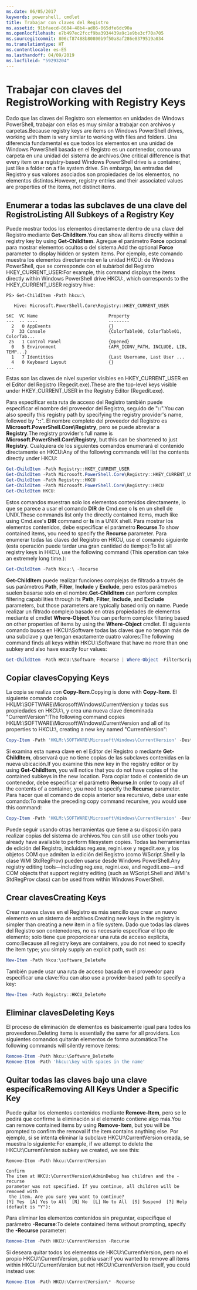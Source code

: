 ```yaml
---
ms.date: 06/05/2017
keywords: powershell, cmdlet
title: Trabajar con claves del Registro
ms.assetid: 91bfaecd-8684-48b4-ad86-065dfe6dc90a
ms.openlocfilehash: e7b497ec2fccf9ba3934439a9c1e9be3cf70a705
ms.sourcegitcommit: 806cf87488b80800b9f50a8af286e8379519a034
ms.translationtype: HT
ms.contentlocale: es-ES
ms.lasthandoff: 04/09/2019
ms.locfileid: "59293204"
---
```

# <a name="working-with-registry-keys"></a><span data-ttu-id="4157d-103">Trabajar con claves del Registro</span><span class="sxs-lookup"><span data-stu-id="4157d-103">Working with Registry Keys</span></span>

<span data-ttu-id="4157d-104">Dado que las claves del Registro son elementos en unidades de Windows PowerShell, trabajar con ellas es muy similar a trabajar con archivos y carpetas.</span><span class="sxs-lookup"><span data-stu-id="4157d-104">Because registry keys are items on Windows PowerShell drives, working with them is very similar to working with files and folders.</span></span> <span data-ttu-id="4157d-105">Una diferencia fundamental es que todos los elementos en una unidad de Windows PowerShell basada en el Registro es un contenedor, como una carpeta en una unidad del sistema de archivos.</span><span class="sxs-lookup"><span data-stu-id="4157d-105">One critical difference is that every item on a registry-based Windows PowerShell drive is a container, just like a folder on a file system drive.</span></span> <span data-ttu-id="4157d-106">Sin embargo, las entradas del Registro y sus valores asociados son propiedades de los elementos, no elementos distintos.</span><span class="sxs-lookup"><span data-stu-id="4157d-106">However, registry entries and their associated values are properties of the items, not distinct items.</span></span>

## <a name="listing-all-subkeys-of-a-registry-key"></a><span data-ttu-id="4157d-107">Enumerar a todas las subclaves de una clave del Registro</span><span class="sxs-lookup"><span data-stu-id="4157d-107">Listing All Subkeys of a Registry Key</span></span>

<span data-ttu-id="4157d-108">Puede mostrar todos los elementos directamente dentro de una clave del Registro mediante **Get-ChildItem**.</span><span class="sxs-lookup"><span data-stu-id="4157d-108">You can show all items directly within a registry key by using **Get-ChildItem**.</span></span> <span data-ttu-id="4157d-109">Agregue el parámetro **Force** opcional para mostrar elementos ocultos o del sistema.</span><span class="sxs-lookup"><span data-stu-id="4157d-109">Add the optional **Force** parameter to display hidden or system items.</span></span> <span data-ttu-id="4157d-110">Por ejemplo, este comando muestra los elementos directamente en la unidad HKCU: de Windows PowerShell, que se corresponde con el subárbol del Registro HKEY_CURRENT_USER:</span><span class="sxs-lookup"><span data-stu-id="4157d-110">For example, this command displays the items directly within Windows PowerShell drive HKCU:, which corresponds to the HKEY_CURRENT_USER registry hive:</span></span>

```
PS> Get-ChildItem -Path hkcu:\

   Hive: Microsoft.PowerShell.Core\Registry::HKEY_CURRENT_USER

SKC  VC Name                           Property
---  -- ----                           --------
  2   0 AppEvents                      {}
  7  33 Console                        {ColorTable00, ColorTable01, ColorTab...
 25   1 Control Panel                  {Opened}
  0   5 Environment                    {APR_ICONV_PATH, INCLUDE, LIB, TEMP...}
  1   7 Identities                     {Last Username, Last User ...
  4   0 Keyboard Layout                {}
...
```

<span data-ttu-id="4157d-111">Estas son las claves de nivel superior visibles en HKEY_CURRENT_USER en el Editor del Registro (Regedit.exe).</span><span class="sxs-lookup"><span data-stu-id="4157d-111">These are the top-level keys visible under HKEY_CURRENT_USER in the Registry Editor (Regedit.exe).</span></span>

<span data-ttu-id="4157d-112">Para especificar esta ruta de acceso del Registro también puede especificar el nombre del proveedor del Registro, seguido de "**::**".</span><span class="sxs-lookup"><span data-stu-id="4157d-112">You can also specify this registry path by specifying the registry provider's name, followed by "**::**".</span></span> <span data-ttu-id="4157d-113">El nombre completo del proveedor del Registro es **Microsoft.PowerShell.Core\\Registry**, pero se puede abreviar a **Registry**.</span><span class="sxs-lookup"><span data-stu-id="4157d-113">The registry provider's full name is **Microsoft.PowerShell.Core\\Registry**, but this can be shortened to just **Registry**.</span></span> <span data-ttu-id="4157d-114">Cualquiera de los siguientes comandos enumerará el contenido directamente en HKCU:</span><span class="sxs-lookup"><span data-stu-id="4157d-114">Any of the following commands will list the contents directly under HKCU:</span></span>

```powershell
Get-ChildItem -Path Registry::HKEY_CURRENT_USER
Get-ChildItem -Path Microsoft.PowerShell.Core\Registry::HKEY_CURRENT_USER
Get-ChildItem -Path Registry::HKCU
Get-ChildItem -Path Microsoft.PowerShell.Core\Registry::HKCU
Get-ChildItem HKCU:
```

<span data-ttu-id="4157d-115">Estos comandos muestran solo los elementos contenidos directamente, lo que se parece a usar el comando **DIR** de Cmd.exe o **ls** en un shell de UNIX.</span><span class="sxs-lookup"><span data-stu-id="4157d-115">These commands list only the directly contained items, much like using Cmd.exe's **DIR** command or **ls** in a UNIX shell.</span></span> <span data-ttu-id="4157d-116">Para mostrar los elementos contenidos, debe especificar el parámetro **Recurse**.</span><span class="sxs-lookup"><span data-stu-id="4157d-116">To show contained items, you need to specify the **Recurse** parameter.</span></span> <span data-ttu-id="4157d-117">Para enumerar todas las claves del Registro en HKCU, use el comando siguiente (esta operación puede tardar una gran cantidad de tiempo):</span><span class="sxs-lookup"><span data-stu-id="4157d-117">To list all registry keys in HKCU, use the following command (This operation can take an extremely long time.):</span></span>

```powershell
Get-ChildItem -Path hkcu:\ -Recurse
```

<span data-ttu-id="4157d-118">**Get-ChildItem** puede realizar funciones complejas de filtrado a través de sus parámetros **Path**, **Filter**, **Include** y **Exclude**, pero estos parámetros suelen basarse solo en el nombre.</span><span class="sxs-lookup"><span data-stu-id="4157d-118">**Get-ChildItem** can perform complex filtering capabilities through its **Path**, **Filter**, **Include**, and **Exclude** parameters, but those parameters are typically based only on name.</span></span> <span data-ttu-id="4157d-119">Puede realizar un filtrado complejo basado en otras propiedades de elementos mediante el cmdlet **Where-Object**.</span><span class="sxs-lookup"><span data-stu-id="4157d-119">You can perform complex filtering based on other properties of items by using the **Where-Object** cmdlet.</span></span> <span data-ttu-id="4157d-120">El siguiente comando busca en HKCU:\\Software todas las claves que no tengan más de una subclave y que tengan exactamente cuatro valores:</span><span class="sxs-lookup"><span data-stu-id="4157d-120">The following command finds all keys within HKCU:\\Software that have no more than one subkey and also have exactly four values:</span></span>

```powershell
Get-ChildItem -Path HKCU:\Software -Recurse | Where-Object -FilterScript {($_.SubKeyCount -le 1) -and ($_.ValueCount -eq 4) }
```

## <a name="copying-keys"></a><span data-ttu-id="4157d-121">Copiar claves</span><span class="sxs-lookup"><span data-stu-id="4157d-121">Copying Keys</span></span>

<span data-ttu-id="4157d-122">La copia se realiza con **Copy-Item**.</span><span class="sxs-lookup"><span data-stu-id="4157d-122">Copying is done with **Copy-Item**.</span></span> <span data-ttu-id="4157d-123">El siguiente comando copia HKLM:\\SOFTWARE\\Microsoft\\Windows\\CurrentVersion y todas sus propiedades en HKCU:\\, y crea una nueva clave denominada "CurrentVersion":</span><span class="sxs-lookup"><span data-stu-id="4157d-123">The following command copies HKLM:\\SOFTWARE\\Microsoft\\Windows\\CurrentVersion and all of its properties to HKCU:\\, creating a new key named "CurrentVersion":</span></span>

```powershell
Copy-Item -Path 'HKLM:\SOFTWARE\Microsoft\Windows\CurrentVersion' -Destination hkcu:
```

<span data-ttu-id="4157d-124">Si examina esta nueva clave en el Editor del Registro o mediante **Get-ChildItem**, observará que no tiene copias de las subclaves contenidas en la nueva ubicación.</span><span class="sxs-lookup"><span data-stu-id="4157d-124">If you examine this new key in the registry editor or by using **Get-ChildItem**, you will notice that you do not have copies of the contained subkeys in the new location.</span></span> <span data-ttu-id="4157d-125">Para copiar todo el contenido de un contenedor, debe especificar el parámetro **Recurse**.</span><span class="sxs-lookup"><span data-stu-id="4157d-125">In order to copy all of the contents of a container, you need to specify the **Recurse** parameter.</span></span> <span data-ttu-id="4157d-126">Para hacer que el comando de copia anterior sea recursivo, debe usar este comando:</span><span class="sxs-lookup"><span data-stu-id="4157d-126">To make the preceding copy command recursive, you would use this command:</span></span>

```powershell
Copy-Item -Path 'HKLM:\SOFTWARE\Microsoft\Windows\CurrentVersion' -Destination hkcu: -Recurse
```

<span data-ttu-id="4157d-127">Puede seguir usando otras herramientas que tiene a su disposición para realizar copias del sistema de archivos.</span><span class="sxs-lookup"><span data-stu-id="4157d-127">You can still use other tools you already have available to perform filesystem copies.</span></span> <span data-ttu-id="4157d-128">Todas las herramientas de edición del Registro, incluidas reg.exe, regini.exe y regedit.exe, y los objetos COM que admiten la edición del Registro (como WScript.Shell y la clase WMI StdRegProv) pueden usarse desde Windows PowerShell.</span><span class="sxs-lookup"><span data-stu-id="4157d-128">Any registry editing tools—including reg.exe, regini.exe, and regedit.exe—and COM objects that support registry editing (such as WScript.Shell and WMI's StdRegProv class) can be used from within Windows PowerShell.</span></span>

## <a name="creating-keys"></a><span data-ttu-id="4157d-129">Crear claves</span><span class="sxs-lookup"><span data-stu-id="4157d-129">Creating Keys</span></span>

<span data-ttu-id="4157d-130">Crear nuevas claves en el Registro es más sencillo que crear un nuevo elemento en un sistema de archivos.</span><span class="sxs-lookup"><span data-stu-id="4157d-130">Creating new keys in the registry is simpler than creating a new item in a file system.</span></span> <span data-ttu-id="4157d-131">Dado que todas las claves del Registro son contenedores, no es necesario especificar el tipo de elemento; solo tiene que proporcionar una ruta de acceso explícita, como:</span><span class="sxs-lookup"><span data-stu-id="4157d-131">Because all registry keys are containers, you do not need to specify the item type; you simply supply an explicit path, such as:</span></span>

```powershell
New-Item -Path hkcu:\software_DeleteMe
```

<span data-ttu-id="4157d-132">También puede usar una ruta de acceso basada en el proveedor para especificar una clave:</span><span class="sxs-lookup"><span data-stu-id="4157d-132">You can also use a provider-based path to specify a key:</span></span>

```powershell
New-Item -Path Registry::HKCU_DeleteMe
```

## <a name="deleting-keys"></a><span data-ttu-id="4157d-133">Eliminar claves</span><span class="sxs-lookup"><span data-stu-id="4157d-133">Deleting Keys</span></span>

<span data-ttu-id="4157d-134">El proceso de eliminación de elementos es básicamente igual para todos los proveedores.</span><span class="sxs-lookup"><span data-stu-id="4157d-134">Deleting items is essentially the same for all providers.</span></span> <span data-ttu-id="4157d-135">Los siguientes comandos quitarán elementos de forma automática:</span><span class="sxs-lookup"><span data-stu-id="4157d-135">The following commands will silently remove items:</span></span>

```powershell
Remove-Item -Path hkcu:\Software_DeleteMe
Remove-Item -Path 'hkcu:\key with spaces in the name'
```

## <a name="removing-all-keys-under-a-specific-key"></a><span data-ttu-id="4157d-136">Quitar todas las claves bajo una clave específica</span><span class="sxs-lookup"><span data-stu-id="4157d-136">Removing All Keys Under a Specific Key</span></span>

<span data-ttu-id="4157d-137">Puede quitar los elementos contenidos mediante **Remove-Item**, pero se le pedirá que confirme la eliminación si el elemento contiene algo más.</span><span class="sxs-lookup"><span data-stu-id="4157d-137">You can remove contained items by using **Remove-Item**, but you will be prompted to confirm the removal if the item contains anything else.</span></span> <span data-ttu-id="4157d-138">Por ejemplo, si se intenta eliminar la subclave HKCU:\\CurrentVersion creada, se muestra lo siguiente:</span><span class="sxs-lookup"><span data-stu-id="4157d-138">For example, if we attempt to delete the HKCU:\\CurrentVersion subkey we created, we see this:</span></span>

```
Remove-Item -Path hkcu:\CurrentVersion

Confirm
The item at HKCU:\CurrentVersion\AdminDebug has children and the -recurse
parameter was not specified. If you continue, all children will be removed with
 the item. Are you sure you want to continue?
[Y] Yes  [A] Yes to All  [N] No  [L] No to All  [S] Suspend  [?] Help
(default is "Y"):
```

<span data-ttu-id="4157d-139">Para eliminar los elementos contenidos sin preguntar, especifique el parámetro **-Recurse**:</span><span class="sxs-lookup"><span data-stu-id="4157d-139">To delete contained items without prompting, specify the **-Recurse** parameter:</span></span>

```powershell
Remove-Item -Path HKCU:\CurrentVersion -Recurse
```

<span data-ttu-id="4157d-140">Si deseara quitar todos los elementos de HKCU:\\CurrentVersion, pero no el propio HKCU:\\CurrentVersion, podría usar:</span><span class="sxs-lookup"><span data-stu-id="4157d-140">If you wanted to remove all items within HKCU:\\CurrentVersion but not HKCU:\\CurrentVersion itself, you could instead use:</span></span>

```powershell
Remove-Item -Path HKCU:\CurrentVersion\* -Recurse
```